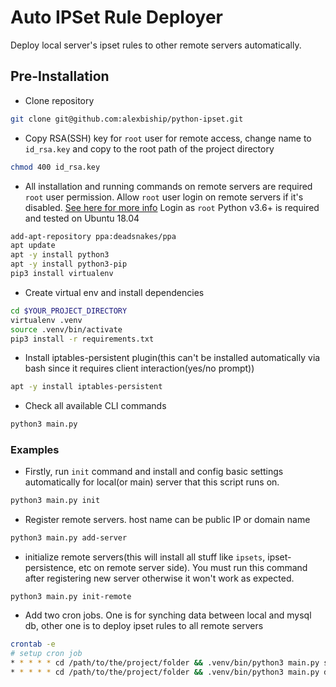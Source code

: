 # Auto IPSet Rule Deployer
Deploy local server's ipset rules to other remote servers automatically.
## Pre-Installation
-   Clone repository
```bash
git clone git@github.com:alexbiship/python-ipset.git
```
-   Copy RSA(SSH) key for `root` user for remote access, change name to `id_rsa.key` and copy to the root path of the project directory
```bash
chmod 400 id_rsa.key
```
-   All installation and running commands on remote servers are required `root` user permission. Allow `root` user login on remote servers if it's disabled. [See here for more info](https://www.knot35.com/how-to-permanently-enable-root-access-on-aws-ec2-instance/)  Login as `root` Python v3.6+ is required and tested on Ubuntu 18.04
```bash
add-apt-repository ppa:deadsnakes/ppa
apt update
apt -y install python3
apt -y install python3-pip
pip3 install virtualenv
```
-   Create virtual env and install dependencies
```bash
cd $YOUR_PROJECT_DIRECTORY
virtualenv .venv
source .venv/bin/activate
pip3 install -r requirements.txt
```
-   Install iptables-persistent plugin(this can't be installed automatically via bash since it requires client interaction(yes/no prompt))
```bash
apt -y install iptables-persistent
```
-   Check all available CLI commands
 ```bash
python3 main.py
 ```
 ### Examples
-   Firstly, run `init` command and install and config basic settings automatically for local(or main) server that this script runs on.
 ```bash
python3 main.py init
 ```
-   Register remote servers. host name can be public IP or domain name
 ```bash
python3 main.py add-server
 ```
-   initialize remote servers(this will install all stuff like `ipsets`, ipset-persistence, etc on remote server side). You must run this command after registering new server otherwise it won't work as expected.
 ```
python3 main.py init-remote
 ```
-   Add two cron jobs. One is for synching data between local and mysql db, other one is to deploy ipset rules to all remote servers
 ```bash
crontab -e
# setup cron job
* * * * * cd /path/to/the/project/folder && .venv/bin/python3 main.py sync
* * * * * cd /path/to/the/project/folder && .venv/bin/python3 main.py deploy
 ```